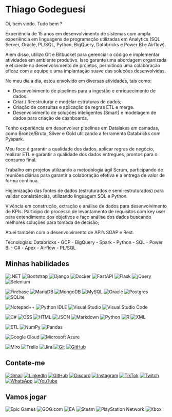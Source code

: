# Thiago Godeguesi

Oi, bem vindo. Tudo bem ?

Experiência de 15 anos em desenvolvimento de sistemas com ampla experiência em linguagens de programação utilizadas em Analytics (SQL Server, Oracle, PL/SQL, Python, BigQuery, Databricks e Power BI e Airflow).

Além disso, utilizo Git e Bitbucket para gerenciar o código e implementar atividades em ambiente produtivo. Isso garante uma abordagem organizada e eficiente no desenvolvimento de projetos, permitindo uma colaboração eficaz com a equipe e uma implantação suave das soluções desenvolvidas.

No meu dia a dia, estou envolvido em diversas atividades, tais como:

* Desenvolvimento de pipelines para a ingestão e enriquecimento de dados.
* Criar / Reestruturar e modelar estruturas de dados;
* Criação de consultas e aplicação de regras ETL e merge.
* Desenvolvimento de soluções inteligentes (Smart) e modelagem de dados para criação de dashboards.

Tenho experiência em desenvolver pipelines em Datalakes em camadas, como Bronze/Bruta, Silver e Gold utilizando a ferramenta Databricks com Pyspark. 

Meu foco é garantir a qualidade dos dados, aplicar regras de negócio, realizar ETL e garantir a qualidade dos dados entregues, prontos para o consumo final.

Trabalho em projetos utilizando a metodologia ágil Scrum, participando de reuniões diárias para garantir a colaboração efetiva e a entrega de valor de forma contínua.

Higienização das fontes de dados (estruturados e semi-estruturados) para validar consistências, utilizando linguagem SQL e Python.

Vivência em construção, extração e análise de dados para desenvolvimento de KPIs.
Participo do processo de levantamento de requisitos com key user para entendimento dos objetivos e faço análise dos dados buscando melhores soluções para tomada de decisão;

Atuei também com o desenvolvimento de API’s SOAP e Rest.

Tecnologias: Databricks - GCP - BigQuery - Spark - Python - SQL - Power BI - C# - Apex - Airflow - PL/SQL

## Minhas habilidades

![.NET](https://img.shields.io/badge/.NET-512BD4?logo=dotnet&logoColor=fff)
![Bootstrap](https://img.shields.io/badge/Bootstrap-7952B3?logo=bootstrap&logoColor=fff)
![Django](https://img.shields.io/badge/Django-%23092E20.svg?logo=django&logoColor=white)
![Docker](https://img.shields.io/badge/Docker-2496ED?logo=docker&logoColor=fff)
![FastAPI](https://img.shields.io/badge/FastAPI-009485.svg?logo=fastapi&logoColor=white)
![Flask](https://img.shields.io/badge/Flask-000?logo=flask&logoColor=fff)
![jQuery](https://img.shields.io/badge/jQuery-0769AD?logo=jquery&logoColor=fff)
![Selenium](https://img.shields.io/badge/Selenium-43B02A?logo=selenium&logoColor=fff)

![Firebase](https://img.shields.io/badge/Firebase-039BE5?logo=Firebase&logoColor=white)
![MariaDB](https://img.shields.io/badge/MariaDB-003545?logo=mariadb&logoColor=white)
![MongoDB](https://img.shields.io/badge/MongoDB-%234ea94b.svg?logo=mongodb&logoColor=white)
![MySQL](https://img.shields.io/badge/MySQL-4479A1?logo=mysql&logoColor=fff)
![Oracle](https://custom-icon-badges.demolab.com/badge/Oracle-F80000?logo=oracle&logoColor=fff)
![Postgres](https://img.shields.io/badge/Postgres-%23316192.svg?logo=postgresql&logoColor=white)
![SQLite](https://img.shields.io/badge/SQLite-%2307405e.svg?logo=sqlite&logoColor=white)

![Notepad++](https://img.shields.io/badge/Notepad++-90E59A.svg?&logo=notepad%2b%2b&logoColor=black)
![Python IDLE](https://img.shields.io/badge/Python%20IDLE-3776AB?logo=python&logoColor=fff)
![Visual Studio](https://custom-icon-badges.demolab.com/badge/Visual%20Studio-5C2D91.svg?&logo=visual-studio&logoColor=white)
![Visual Studio Code](https://custom-icon-badges.demolab.com/badge/Visual%20Studio%20Code-0078d7.svg?logo=vsc&logoColor=white)

![C#](https://custom-icon-badges.demolab.com/badge/C%23-%23239120.svg?logo=cshrp&logoColor=white)
![CSS](https://img.shields.io/badge/CSS-1572B6?logo=css3&logoColor=fff)
![HTML](https://img.shields.io/badge/HTML-%23E34F26.svg?logo=html5&logoColor=white)
![JSON](https://img.shields.io/badge/JSON-000?logo=json&logoColor=fff)
![Markdown](https://img.shields.io/badge/Markdown-%23000000.svg?logo=markdown&logoColor=white)
![Python](https://img.shields.io/badge/Python-3776AB?logo=python&logoColor=fff)
![R](https://img.shields.io/badge/R-%23276DC3.svg?logo=r&logoColor=white)
![XML](https://img.shields.io/badge/XML-767C52?logo=xml&logoColor=fff)

![ETL](https://custom-icon-badges.demolab.com/badge/ETL-9370DB?logo=etl-logo&logoColor=fff)
![NumPy](https://img.shields.io/badge/NumPy-4DABCF?logo=numpy&logoColor=fff)
![Pandas](https://img.shields.io/badge/Pandas-150458?logo=pandas&logoColor=fff)

![Google Cloud](https://img.shields.io/badge/Google%20Cloud-%234285F4.svg?logo=google-cloud&logoColor=white)
![Microsoft Azure](https://custom-icon-badges.demolab.com/badge/Microsoft%20Azure-0089D6?logo=msazure&logoColor=white)


![Miro](https://img.shields.io/badge/Miro-050038?logo=miro&logoColor=fff)
![Trello](https://img.shields.io/badge/Trello-0052CC?logo=trello&logoColor=fff)
![Jira](https://img.shields.io/badge/Jira-0052CC?logo=jira&logoColor=fff)
[![Git](https://img.shields.io/badge/Git-000?style=for-the-badge&logo=git&logoColor=E94D5F)](https://git-scm.com/doc)
[![GitHub](https://img.shields.io/badge/GitHub-000?style=for-the-badge&logo=github&logoColor=30A3DC)](https://docs.github.com/)

## Contate-me

[![Gmail](https://img.shields.io/badge/Gmail-D14836?logo=gmail&logoColor=white)](mailto:thiagogodeguesi@gmail.com)
[![LinkedIn](https://custom-icon-badges.demolab.com/badge/LinkedIn-0A66C2?logo=linkedin-white&logoColor=fff)](https://www.linkedin.com/in/thiagogodeguesi)
[![GitHub](https://img.shields.io/badge/GitHub-%23121011.svg?logo=github&logoColor=white)](https://github.com/thiagogodeguesi)
[![Discord](https://img.shields.io/badge/Discord-%235865F2.svg?&logo=discord&logoColor=white)](https://discord.gg/WGzCWry5D9)
[![Instagram](https://img.shields.io/badge/Instagram-%23E4405F.svg?logo=Instagram&logoColor=white)](https://www.instagram.com/thiagogodeguesi/)
[![TikTok](https://img.shields.io/badge/TikTok-black?logo=tiktok&logoColor=white)](https://www.tiktok.com/@thiagogodeguesi)
[![Twitch](https://img.shields.io/badge/Twitch-%239146FF.svg?logo=Twitch&logoColor=white)](https://www.twitch.tv/godega)
[![WhatsApp](https://img.shields.io/badge/WhatsApp-25D366?logo=whatsapp&logoColor=white)](https://api.whatsapp.com/send/?phone=5583981330155)
[![YouTube](https://img.shields.io/badge/YouTube-%23FF0000.svg?logo=YouTube&logoColor=white)](https://www.youtube.com/@GodegaPlay)

## Vamos jogar

![Epic Games](https://img.shields.io/badge/Epic%20Games-%23313131.svg?logo=epicgames&logoColor=white)
![GOG.com](https://img.shields.io/badge/GOG.com-86328A?logo=gogdotcom&logoColor=fff)
![EA](https://img.shields.io/badge/EA-%23000000.svg?logo=ea&logoColor=white)
![Steam](https://img.shields.io/badge/Steam-%23000000.svg?logo=steam&logoColor=white)
![PlayStation Network](https://img.shields.io/badge/PSN-%230070D1.svg?logo=Playstation&logoColor=white)
![Xbox](https://img.shields.io/badge/xbox-%23107C10.svg?xbox&logoColor=white)